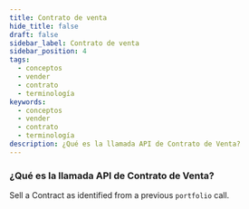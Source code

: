 ```yaml
---
title: Contrato de venta
hide_title: false
draft: false
sidebar_label: Contrato de venta
sidebar_position: 4
tags:
  - conceptos
  - vender
  - contrato
  - terminología
keywords:
  - conceptos
  - vender
  - contrato
  - terminología
description: ¿Qué es la llamada API de Contrato de Venta?
---
```


### ¿Qué es la llamada API de Contrato de Venta?

Sell a Contract as identified from a previous `portfolio` call.
